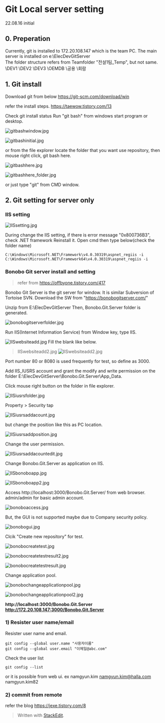 ﻿# Git Local server setting

22.08.16 initial

## 0. Preperation
Currently, git is installed to 172.20.108.147 which is the team PC.
The main server is installed on e:\ElecDevGitServer\
The folder structure refers from Teamfolder "전설1팀_Temp", but not same.
\DEV1
\DEV2
\DEV3
\OEMDB
\공용
\회람

## 1. Git install

Download git from below
https://git-scm.com/download/win

refer the install steps.
https://taewow.tistory.com/13

Check git install status
Run "git bash" from windows start program or desktop.

![gitbashwindow.jpg](https://github.com/epsEMC/epsEMC/blob/main/imageTemp/doc3_gitbashwindow.jpg?raw=true)

![ gitbashinitial.jpg](https://github.com/epsEMC/epsEMC/blob/main/imageTemp/doc3_gitbashinitial.jpg?raw=true)

or from the file explorer locate the folder that you want use repository, then mouse right click, git bash here.


![gitbashhere.jpg](https://github.com/epsEMC/epsEMC/blob/main/imageTemp/doc3_gitbashhere.jpg?raw=true)

![gitbashhere_folder.jpg](https://github.com/epsEMC/epsEMC/blob/main/imageTemp/doc3_gitbashhere_folder.jpg?raw=true)


or just type "git" from CMD window.

## 2. Git setting for server only

### IIS setting

![IISsetting.jpg](https://github.com/epsEMC/epsEMC/blob/main/imageTemp/doc3_IISsetting.jpg?raw=true)


During change the IIS setting, if there is error message "0x800736B3", check .NET framework 
Reinstall it.
Open cmd then type below(check the folder name)
```
C:\Windows\Microsoft.NET\Framework\v4.0.30319\aspnet_regiis -i C:\Windows\Microsoft.NET\Framework64\v4.0.30319\aspnet_regiis -i
```

### Bonobo Git server install and setting

> refer from  https://offbyone.tistory.com/417

Bonobo Git Server is the git server for window. It is similar Subversion of Tortoise SVN.
Download the SW from "https://bonobogitserver.com/"

Unzip from E:\ElecDevGitServer
Then, Bonobo.Git.Server folder is generated.

![bonobogitserverfolder.jpg](https://github.com/epsEMC/epsEMC/blob/main/imageTemp/doc3_bonobogitserverfolder.jpg?raw=true)

Run IIS(Internet Information Service) from Window key, type IIS.

![IISwebsiteadd.jpg](https://github.com/epsEMC/epsEMC/blob/main/imageTemp/doc3_IISwebsiteadd.jpg?raw=true)
Fill the blank like below.
> IISwebsiteadd2.jpg
![IISwebsiteadd2.jpg](https://github.com/epsEMC/epsEMC/blob/main/imageTemp/doc3_IISwebsiteadd2.jpg?raw=true)

Port number 80 or 8080 is used frequently for test, so define as 3000.


Add IIS_IUSRS account and grant the modify and write permission on the folder E:\ElecDevGitServer\Bonobo.Git.Server\App_Data\.

Click mouse right button on the folder in file explorer.

![IISiusrsfolder.jpg](https://github.com/epsEMC/epsEMC/blob/main/imageTemp/doc3_IISiusrsfolder.jpg?raw=true)

Property > Security tap

![IISiusrsaddacount.jpg](https://github.com/epsEMC/epsEMC/blob/main/imageTemp/doc3_IISiusrsaddacount.jpg?raw=true)

but change the position like this as PC location.

![IISiusrsaddposition.jpg](https://github.com/epsEMC/epsEMC/blob/main/imageTemp/doc3_IISiusrsaddposition.jpg?raw=true)

Change the user permission.

![IISiusrsaddacountedit.jpg](https://github.com/epsEMC/epsEMC/blob/main/imageTemp/doc3_IISiusrsaddacountedit.jpg?raw=true)

Change Bonobo.Git.Server as application on IIS.

![IISbonoboapp.jpg](https://github.com/epsEMC/epsEMC/blob/main/imageTemp/doc3_IISbonoboapp.jpg?raw=true)

![IISbonoboapp2.jpg](https://github.com/epsEMC/epsEMC/blob/main/imageTemp/doc3_IISbonoboapp2.jpg?raw=true)

Access http://localhost:3000/Bonobo.Git.Server/ from web browser.
admin/admin for basic admin account.
 
![bonoboaccess.jpg](https://github.com/epsEMC/epsEMC/blob/main/imageTemp/doc3_bonoboaccess.jpg?raw=true)

But, the GUI is not supported maybe due to Company security policy.

![bonobogui.jpg](https://github.com/epsEMC/epsEMC/blob/main/imageTemp/doc3_bonobogui.jpg?raw=true)

Clcik "Create new repository" for test.

![bonobocreatetest.jpg](https://github.com/epsEMC/epsEMC/blob/main/imageTemp/doc3_bonobocreatetest.jpg?raw=true)

![bonobocreatetestresult2.jpg](https://github.com/epsEMC/epsEMC/blob/main/imageTemp/doc3_bonobocreatetestresult2.jpg?raw=true)

![bonobocreatetestresult.jpg](https://github.com/epsEMC/epsEMC/blob/main/imageTemp/doc3_bonobocreatetestresult.jpg?raw=true)

Change application pool.

![bonobochangeapplicationpool.jpg](https://github.com/epsEMC/epsEMC/blob/main/imageTemp/doc3_bonobochangeapplicationpool.jpg?raw=true)

![bonobochangeapplicationpool2.jpg](https://github.com/epsEMC/epsEMC/blob/main/imageTemp/doc3_bonobochangeapplicationpool2.jpg?raw=true)



**http://localhost:3000/Bonobo.Git.Server**
**http://172.20.108.147:3000/Bonobo.Git.Server**



### 1) Resister user name/email

Resister user name and email.

```
git config --global user.name "사용자이름"
git config --global user.email "이메일@abc.com"
```

Check the user list
```
git config --list
```


or it is possible from web ui.
ex
namgyun.kim
namgyun.kim@halla.com
namgyun.kim82

### 2) commit from remote

refer the blog
https://jexe.tistory.com/8



> Written with [StackEdit](https://stackedit.io/).
